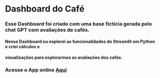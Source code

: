 # Dashboard do Café
### Esse Dashboard foi criado com uma base ficticia gerada pelo chat GPT com avaliações de cafés.

#### Nesse Dashboard eu explorei as funcionalidades do Streamlit em Python e criei cálculos e 
#### visualizações para explorarmos as avaliações dos cafés.

### Acesse o App online [Aqui](https://avalcafebrasileiro.streamlit.app/)
